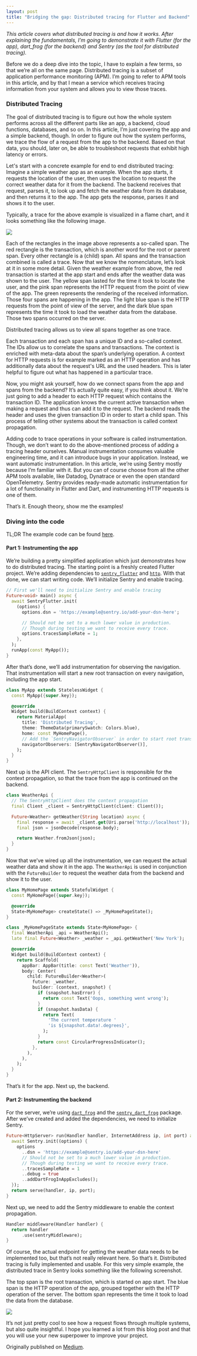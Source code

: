 ```yaml
---
layout: post
title: "Bridging the gap: Distributed tracing for Flutter and Backend"
---
```


*This article covers what distributed tracing is and how it works. After
explaining the fundamentals, I’m going to demonstrate it with Flutter
(for the app), dart_frog (for the backend) and Sentry (as the tool for
distributed tracing).*

Before we do a deep dive into the topic, I have to explain a few terms,
so that we’re all on the same page. Distributed tracing is a subset of
application performance monitoring (APM). I’m going to refer to APM
tools in this article, and by that I mean a service which receives
tracing information from your system and allows you to view those
traces.

### Distributed Tracing

The goal of distributed tracing is to figure out how the whole system
performs across all the different parts like an app, a backend, cloud
functions, databases, and so on. In this article, I’m just covering the
app and a simple backend, though. In order to figure out how the system
performs, we trace the flow of a request from the app to the backend.
Based on that data, you should, later on, be able to troubleshoot
requests that exhibit high latency or errors.

Let's start with a concrete example for end to end distributed tracing:
Imagine a simple weather app as an example. When the app starts, it
requests the location of the user, then uses the location to request the
correct weather data for it from the backend. The backend receives that
request, parses it, to look up and fetch the weather data from its
database, and then returns it to the app. The app gets the response,
parses it and shows it to the user.

Typically, a trace for the above example is visualized in a flame chart,
and it looks something like the following image.

<img src="/assets/bridging-the-gap/transaction.webp" />

Each of the rectangles in the image above represents a so-called span.
The red rectangle is the transaction, which is another word for the root
or parent span. Every other rectangle is a (child) span. All spans and
the transaction combined is called a trace. Now that we know the
nomenclature, let’s look at it in some more detail. Given the weather
example from above, the red transaction is started at the app start and
ends after the weather data was shown to the user. The yellow span
lasted for the time it took to locate the user, and the pink span
represents the HTTP request from the point of view of the app. The green
represents the rendering of the received information. Those four spans
are happening in the app. The light blue span is the HTTP requests from
the point of view of the server, and the dark blue span represents the
time it took to load the weather data from the database. Those two spans
occurred on the server.

Distributed tracing allows us to view all spans together as one trace.

Each transaction and each span has a unique ID and a so-called context.
The IDs allow us to correlate the spans and transactions. The context is
enriched with meta-data about the span’s underlying operation. A context
for HTTP requests is for example marked as an HTTP operation and has
additionally data about the request's URL and the used headers. This is
later helpful to figure out what has happened in a particular trace.

Now, you might ask yourself, how do we connect spans from the app and
spans from the backend? It’s actually quite easy, if you think about it.
We’re just going to add a header to each HTTP request which contains the
transaction ID. The application knows the current active transaction
when making a request and thus can add it to the request. The backend
reads the header and uses the given transaction ID in order to start a
child span. This process of telling other systems about the transaction
is called context propagation.

Adding code to trace operations in your software is called
instrumentation. Though, we don’t want to do the above-mentioned process
of adding a tracing header ourselves. Manual instrumentation consumes
valuable engineering time, and it can introduce bugs in your
application. Instead, we want automatic instrumentation. In this
article, we’re using Sentry mostly because I’m familiar with it. But you
can of course choose from all the other APM tools available, like
Datadog, Dynatrace or even the open standard OpenTelemetry. Sentry
provides ready-made automatic instrumentation for a lot of functionality
in Flutter and Dart, and instrumenting HTTP requests is one of them.

That’s it. Enough theory, show me the examples!

### Diving into the code

TL;DR The example code can be found <a href="https://github.com/ueman/dart-distributed-tracing/" target="_blank">here</a>.

#### Part 1: Instrumenting the app

We’re building a pretty simplified application which just demonstrates
how to do distributed tracing. The starting point is a freshly created
Flutter project. We’re adding dependencies to
<a href="https://pub.dev/packages/sentry_flutter" target="_blank"><code>sentry_flutter</code></a> and
<a href="https://pub.dev/packages/http" target="_blank"><code>http</code></a>.
With that done, we can start writing code. We’ll initialize Sentry and enable tracing.

```dart
// First we'll need to initialize Sentry and enable tracing
Future<void> main() async {
  await SentryFlutter.init(
    (options) {
      options.dsn = 'https://example@sentry.io/add-your-dsn-here';

      // Should not be set to a much lower value in production.
      // Though during testing we want to receive every trace.
      options.tracesSampleRate = 1;
    },
  );
  runApp(const MyApp());
}
```

After that’s done, we’ll add instrumentation for observing the
navigation. That instrumentation will start a new root transaction on
every navigation, including the app start.

```dart
class MyApp extends StatelessWidget {
  const MyApp({super.key});

  @override
  Widget build(BuildContext context) {
    return MaterialApp(
      title: 'Distributed Tracing',
      theme: ThemeData(primarySwatch: Colors.blue),
      home: const MyHomePage(),
      // Add the `SentryNavigatorObserver` in order to start root transactions
      navigatorObservers: [SentryNavigatorObserver()],
    );
  }
}
```

Next up is the API client. The `SentryHttpClient` is responsible for the
context propagation, so that the trace from the app is continued on the
backend.

```dart
class WeatherApi {
  // The SentryHttpClient does the context propagation
  final Client _client = SentryHttpClient(client: Client());

  Future<Weather> getWeather(String location) async {
    final response = await _client.get(Uri.parse('http://localhost'));
    final json = jsonDecode(response.body);

    return Weather.fromJson(json);
  }
}
```

Now that we’ve wired up all the instrumentation, we can request the
actual weather data and show it in the app. The `WeatherApi` is used in
conjunction with the `FutureBuilder` to request the weather data from
the backend and show it to the user.

```dart
class MyHomePage extends StatefulWidget {
  const MyHomePage({super.key});

  @override
  State<MyHomePage> createState() => _MyHomePageState();
}

class _MyHomePageState extends State<MyHomePage> {
  final WeatherApi _api = WeatherApi();
  late final Future<Weather> _weather = _api.getWeather('New York');

  @override
  Widget build(BuildContext context) {
    return Scaffold(
      appBar: AppBar(title: const Text('Weather')),
      body: Center(
        child: FutureBuilder<Weather>(
          future: _weather,
          builder: (context, snapshot) {
            if (snapshot.hasError) {
              return const Text('Oops, something went wrong');
            }
            if (snapshot.hasData) {
              return Text(
                'The current temperature '
                'is ${snapshot.data!.degrees}',
              );
            }
            return const CircularProgressIndicator();
          },
        ),
      ),
    );
  }
}
```

That’s it for the app. Next up, the backend.

#### Part 2: Instrumenting the backend

For the server, we’re using 
<a href="https://pub.dev/packages/dart_frog" target="_blank"><code>dart_frog</code></a>
and the
<a href="https://pub.dev/packages/sentry_dart_frog" target="_blank"><code>sentry_dart_frog</code></a> package.
After we’ve created and added the dependencies, we need to initialize Sentry.

```dart
Future<HttpServer> run(Handler handler, InternetAddress ip, int port) async {
  await Sentry.init((options) {
    options
      ..dsn = 'https://example@sentry.io/add-your-dsn-here'
      // Should not be set to a much lower value in production.
      // Though during testing we want to receive every trace.
      ..tracesSampleRate = 1
      ..debug = true
      ..addDartFrogInAppExcludes();
  });
  return serve(handler, ip, port);
}
```

Next up, we need to add the Sentry middleware to enable the context
propagation.

```dart
Handler middleware(Handler handler) {
  return handler
      .use(sentryMiddleware);
}
```

Of course, the actual endpoint for getting the weather data needs to be
implemented too, but that’s not really relevant here. So that’s it.
Distributed tracing is fully implemented and usable. For this very
simple example, the distributed trace in Sentry looks something like the
following screenshot.

The top span is the root transaction, which is started on app start. The
blue span is the HTTP operation of the app, grouped together with the
HTTP operation of the server. The bottom span represents the time it
took to load the data from the database.

<img src="/assets/bridging-the-gap/sentry.webp" />

It’s not just pretty cool to see how a request flows through multiple
systems, but also quite insightful. I hope you learned a lot from this
blog post and that you will use your new superpower to improve your
project.

Originally published on [Medium](https://medium.com/@jonasuekoetter/bridging-the-gap-distributed-tracing-for-flutter-and-backend-4943799b0ea9).
